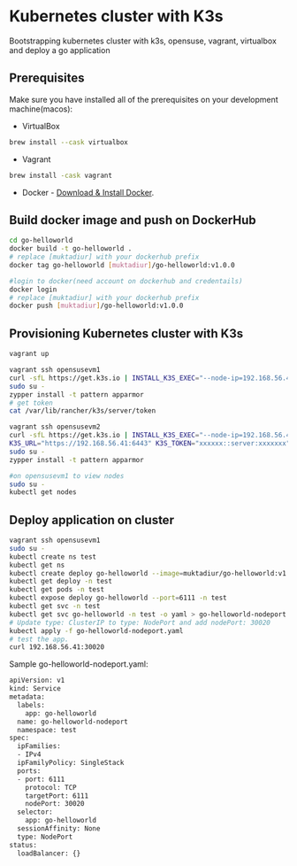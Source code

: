 Kubernetes cluster with K3s
===============================================
Bootstrapping kubernetes cluster with k3s, opensuse, vagrant, virtualbox and deploy a go application


Prerequisites
--------------
Make sure you have installed all of the prerequisites on your development machine(macos):
* VirtualBox
```bash
brew install --cask virtualbox
```
* Vagrant
```bash
brew install -cask vagrant
```
* Docker - [Download & Install Docker](https://docs.docker.com/docker-for-mac/install/).


Build docker image and push on DockerHub
----------------------------------------
```bash
cd go-helloworld
docker build -t go-helloworld .
# replace [muktadiur] with your dockerhub prefix
docker tag go-helloworld [muktadiur]/go-helloworld:v1.0.0 

#login to docker(need account on dockerhub and credentails)
docker login
# replace [muktadiur] with your dockerhub prefix
docker push [muktadiur]/go-helloworld:v1.0.0
```

Provisioning Kubernetes cluster with K3s
----------------------------------------
```bash
vagrant up

vagrant ssh opensusevm1
curl -sfL https://get.k3s.io | INSTALL_K3S_EXEC="--node-ip=192.168.56.41 --flannel-iface=eth1" sh -
sudo su -
zypper install -t pattern apparmor
# get token
cat /var/lib/rancher/k3s/server/token

vagrant ssh opensusevm2
curl -sfL https://get.k3s.io | INSTALL_K3S_EXEC="--node-ip=192.168.56.42 --flannel-iface=eth1" \
K3S_URL="https://192.168.56.41:6443" K3S_TOKEN="xxxxxx::server:xxxxxxx" sh -
sudo su -
zypper install -t pattern apparmor

#on opensusevm1 to view nodes
sudo su -
kubectl get nodes
```

Deploy application on cluster
-----------------------------

```bash
vagrant ssh opensusevm1
sudo su -
kubectl create ns test
kubectl get ns
kubectl create deploy go-helloworld --image=muktadiur/go-helloworld:v1.0.0 -r=3 -n test
kubectl get deploy -n test
kubectl get pods -n test
kubectl expose deploy go-helloworld --port=6111 -n test
kubectl get svc -n test
kubectl get svc go-helloworld -n test -o yaml > go-helloworld-nodeport.yaml
# Update type: ClusterIP to type: NodePort and add nodePort: 30020
kubectl apply -f go-helloworld-nodeport.yaml
# test the app. 
curl 192.168.56.41:30020
```

Sample go-helloworld-nodeport.yaml:

```bash
apiVersion: v1
kind: Service
metadata:
  labels:
    app: go-helloworld
  name: go-helloworld-nodeport
  namespace: test
spec:
  ipFamilies:
  - IPv4
  ipFamilyPolicy: SingleStack
  ports:
  - port: 6111
    protocol: TCP
    targetPort: 6111
    nodePort: 30020
  selector:
    app: go-helloworld
  sessionAffinity: None
  type: NodePort
status:
  loadBalancer: {}
```


